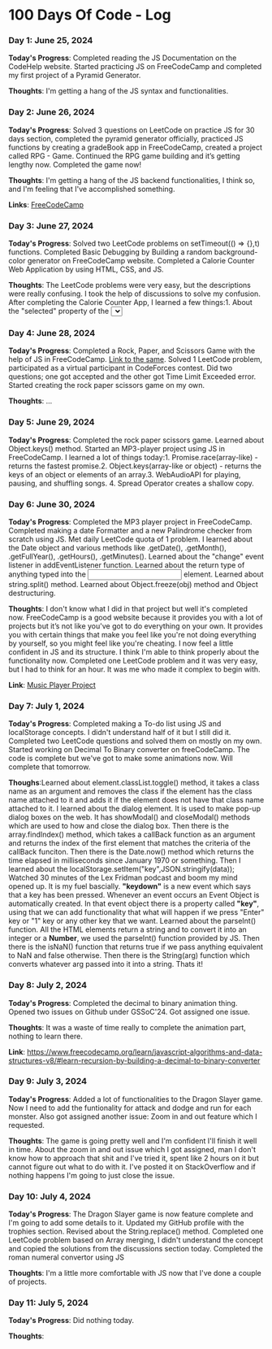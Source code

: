# 100 Days Of Code - Log

### Day 1: June 25, 2024

**Today's Progress**: Completed reading the JS Documentation on the CodeHelp website. Started practicing JS on FreeCodeCamp and completed my first project of a Pyramid Generator.

**Thoughts**: I'm getting a hang of the JS syntax and functionalities.

### Day 2: June 26, 2024

**Today's Progress**: Solved 3 questions on LeetCode on practice JS for 30 days section, completed the pyramid generator officially, practiced JS functions by creating a gradeBook app in FreeCodeCamp, created a project called RPG - Game. Continued the RPG game building and it’s getting lengthy now. Completed the game now!

**Thoughts**: I'm getting a hang of the JS backend functionalities, I think so, and I'm feeling that I've accomplished something.

**Links**: [FreeCodeCamp](https://www.freecodecamp.org/learn/javascript-algorithms-and-data-structures-v8/#learn-basic-javascript-by-building-a-role-playing-game)

### Day 3: June 27, 2024

**Today's Progress**: Solved two LeetCode problems on setTimeout(() => {},t) functions. Completed Basic Debugging by Building a random background-color generator on FreeCodeCamp website. Completed a Calorie Counter Web Application by using HTML, CSS, and JS.

**Thoughts**: The LeetCode problems were very easy, but the descriptions were really confusing. I took the help of discussions to solve my confusion. After completing the Calorie Counter App, I learned a few things:1. About the "selected" property of the <select> HTML element. It selects the option with that attribute as the default one. Learned a lot about Regex. It is used to recognize patterns in strings, like `/\+\-\s/g` for strings like "+- Hello" or "+- Bye" but not "+Hello". For case-insensitive matching, use `/[+-\s]/i`.3. String.replace() method takes two arguments - .replace(regex or a string to find, string to replace it with).4. const regex = /[0-9]/g, recognizes and matches all strings with a single digit.5. String.match() method returns an array of the matched results.6. Regarding DOM: element.insertAdjacentHTML(position, HTML to add).7. .alert() functionfor displaying alerts or pop-ups. 8. Array.from(array-like) method for creating an array from a NodeList.

### Day 4: June 28, 2024

**Today's Progress**: Completed a Rock, Paper, and Scissors Game with the help of JS in FreeCodeCamp. [Link to the same](https://www.freecodecamp.org/learn/javascript-algorithms-and-data-structures-v8/#review-dom-manipulation-by-building-a-rock-paper-scissors-game). Solved 1 LeetCode problem, participated as a virtual participant in CodeForces contest. Did two questions; one got accepted and the other got Time Limit Exceeded error. Started creating the rock paper scissors game on my own.

**Thoughts**: ...

### Day 5: June 29, 2024

**Today's Progress**: Completed the rock paper scissors game. Learned about Object.keys() method. Started an MP3-player project using JS in FreeCodeCamp. I learned a lot of things today:1. Promise.race(array-like) - returns the fastest promise.2. Object.keys(array-like or object) - returns the keys of an object or elements of an array.3. WebAudioAPI for playing, pausing, and shuffling songs. 4. Spread Operator creates a shallow copy.

### Day 6: June 30, 2024

**Today's Progress**: Completed the MP3 player project in FreeCodeCamp. Completed making a date Formatter and a new Palindrome checker from scratch using JS. Met daily LeetCode quota of 1 problem. I learned about the Date object and various methods like .getDate(), .getMonth(), .getFullYear(), .getHours(), .getMinutes(). Learned about the "change" event listener in addEventListener function. Learned about the return type of anything typed into the <input type="text"> element. Learned about string.split() method. Learned about Object.freeze(obj) method and Object destructuring.

**Thoughts**: I don't know what I did in that project but well it's completed now. FreeCodeCamp is a good website because it provides you with a lot of projects but it’s not like you've got to do everything on your own. It provides you with certain things that make you feel like you're not doing everything by yourself, so you might feel like you're cheating. I now feel a little confident in JS and its structure. I think I'm able to think properly about the functionality now. Completed one LeetCode problem and it was very easy, but I had to think for an hour. It was me who made it complex to begin with.

**Link**: [Music Player Project](https://www.freecodecamp.org/learn/javascript-algorithms-and-data-structures-v8/#learn-basic-string-and-array-methods-by-building-a-music-player)


### Day 7: July 1, 2024

**Today's Progress**: Completed making a To-do list using JS and localStorage concepts. I didn't understand half of it but I still did it. Completed two LeetCode questions and solved them on mostly on my own. Started working on Decimal To Binary converter on freeCodeCamp. The code is complete but we've got to make some animations now. Will complete that tomorrow.

**Thoughs**:Learned about element.classList.toggle() method, it takes a class name as an argument and removes the class if the element has the class name attached to it and adds it if the element does not have that class name attached to it. I learned about the dialog element. It is used to make pop-up dialog boxes on the web. It has showModal() and closeModal() methods which are used to how and close the dialog box. Then there is the array.findIndex() method, which takes a callBack function as an argument and returns the index of the first element that matches the criteria of the callBack funciton. Then there is the Date.now() method which returns the time elapsed in milliseconds since January 1970 or something. Then I learned about the localStorage.setItem("key",JSON.stringify(data)); Watched 30 minutes of the Lex Fridman podcast and boom my mind opened up. It is my fuel bascially. <strong>"keydown"</strong> is a new event which says that a key has been pressed. Whenever an event occurs an Event Object is automatically created. In that event object there is a property called <strong>"key"</strong>, using that we can add functionality that what will happen if we press "Enter" key or "1" key or any other key that we want. Learned about the parseInt() function. All the HTML elements return a string and to convert it into an integer or a <strong>Number</strong>, we used the parseInt() function provided by JS. Then there is the isNaN() function that returns true if we pass anything equivalent to NaN and false otherwise. Then there is the String(arg) function which converts whatever arg passed into it into a string. Thats it!


### Day 8: July 2, 2024

**Today's Progress**: Completed the decimal to binary animation thing. Opened two issues on Github under GSSoC'24. Got assigned one issue.

**Thoughts**: It was a waste of time really to complete the animation part, nothing to learn there. 

**Link**:  https://www.freecodecamp.org/learn/javascript-algorithms-and-data-structures-v8/#learn-recursion-by-building-a-decimal-to-binary-converter 



### Day 9: July 3, 2024

**Today's Progress**: Added a lot of functionalities to the Dragon Slayer game. Now I need to add the funtionality for attack and dodge and run for each monster. Also got assigned another issue: Zoom in and out feature which I requested.

**Thoughts**: The game is going pretty well and I'm confident I'll finish it well in time. About the zoom in and out issue which I got assigned, man I don't know how to approach that shit and I've tried it, spent like 2 hours on it but cannot figure out what to do with it. I've posted it on StackOverflow and if nothing happens I'm going to just close the issue. 


### Day 10: July 4, 2024

**Today's Progress**: The Dragon Slayer game is now feature complete and I'm going to add some details to it. Updated my GitHub profile with the trophies section. Revised about the String.replace() method. Completed one LeetCode problem based on Array merging, I didn't understand the concept and copied the solutions from the discussions section today. Completed the roman numeral convertor using JS

**Thoughts**: I'm a little more comfortable with JS now that I've done a couple of projects.


### Day 11: July 5, 2024

**Today's Progress**: Did nothing today. 

**Thoughts**: 